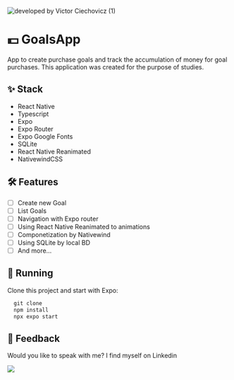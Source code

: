![developed by Victor Ciechovicz (1)](https://github.com/VictorCiechovicz/goals-app/assets/106246945/b9ff34e1-5229-437f-a53b-7e1d12025ea9)

# 💵 GoalsApp

App to create purchase goals and track the accumulation of money for goal purchases. This application was created for the purpose of studies.

## ✨ Stack

- React Native
- Typescript
- Expo
- Expo Router
- Expo Google Fonts
- SQLite
- React Native Reanimated
- NativewindCSS

## 🛠️ Features

- [ ] Create new Goal
- [ ] List Goals
- [ ] Navigation with Expo router
- [ ] Using React Native Reanimated to animations
- [ ] Componetization by Nativewind
- [ ] Using SQLite by local BD
- [ ] And more...

## 🔧 Running

Clone this project and start with Expo:

```jsx
  git clone
  npm install
  npx expo start
```

## 📄 Feedback

Would you like to speak with me? I find myself on Linkedin <br>

<a href="https://www.linkedin.com/in/victor-avila-ciechovicz-55a172106/" target="_blank"><img src="https://img.shields.io/badge/linkedin-%230077B5.svg?style=for-the-badge&logo=linkedin&logoColor=white" target="_blank"></a>
